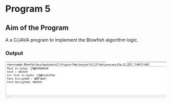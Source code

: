 # Program 5

## Aim of the Program

A a C/JAVA program to implement the Blowfish algorithm logic.


### Output
![output](Output_5.png)

